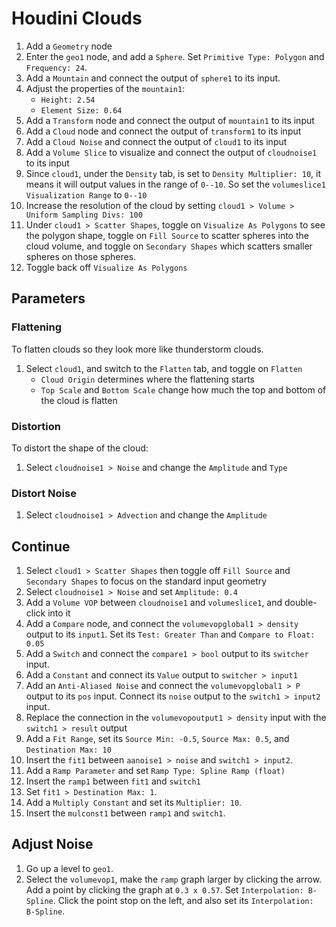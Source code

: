 # Houdini Clouds

1. Add a `Geometry` node
2. Enter the `geo1` node, and add a `Sphere`. Set `Primitive Type: Polygon` and `Frequency: 24`.
3. Add a `Mountain` and connect the output of `sphere1` to its input.
4. Adjust the properties of the `mountain1`:
    - `Height: 2.54`
    - `Element Size: 0.64`
5. Add a `Transform` node and connect the output of `mountain1` to its input
6. Add a `Cloud` node and connect the output of `transform1` to its input
7. Add a `Cloud Noise` and connect the output of `cloud1` to its input
8. Add a `Volume Slice` to visualize and connect the output of `cloudnoise1` to its input
9. Since `cloud1`, under the `Density` tab, is set to `Density Multiplier: 10`, it means it will output values in the range of `0--10`. So set the `volumeslice1` `Visualization Range` to `0--10`
10. Increase the resolution of the cloud by setting `cloud1 > Volume > Uniform Sampling Divs: 100`
11. Under `cloud1 > Scatter Shapes`, toggle on `Visualize As Polygons` to see the polygon shape, toggle on `Fill Source` to scatter spheres into the cloud volume, and toggle on `Secondary Shapes` which scatters smaller spheres on those spheres.
12. Toggle back off `Visualize As Polygons`

## Parameters

### Flattening

To flatten clouds so they look more like thunderstorm clouds.

1. Select `cloud1`, and switch to the `Flatten` tab, and toggle on `Flatten`
    - `Cloud Origin` determines where the flattening starts
    - `Top Scale` and `Bottom Scale` change how much the top and bottom of the cloud is flatten

### Distortion

To distort the shape of the cloud:

1. Select `cloudnoise1 > Noise` and change the `Amplitude` and `Type`

### Distort Noise

1. Select `cloudnoise1 > Advection` and change the `Amplitude`

## Continue

1. Select `cloud1 > Scatter Shapes` then toggle off `Fill Source` and `Secondary Shapes` to focus on the standard input geometry
2. Select `cloudnoise1 > Noise` and set `Amplitude: 0.4`
3. Add a `Volume VOP` between `cloudnoise1` and `volumeslice1`, and double-click into it
4. Add a `Compare` node, and connect the `volumevopglobal1 > density` output to its `input1`. Set its `Test: Greater Than` and `Compare to Float: 0.05`
5. Add a `Switch` and connect the `compare1 > bool` output to its `switcher` input.
6. Add a `Constant` and connect its `Value` output to `switcher > input1`
7. Add an `Anti-Aliased Noise` and connect the `volumevopglobal1 > P` output to its `pos` input. Connect its `noise` output to the `switch1 > input2` input.
8. Replace the connection in the `volumevopoutput1 > density` input with the `switch1 > result` output
9. Add a `Fit Range`, set its `Source Min: -0.5`, `Source Max: 0.5`, and `Destination Max: 10`
10. Insert the `fit1` between `aanoise1 > noise` and `switch1 > input2`.
11. Add a `Ramp Parameter` and set `Ramp Type: Spline Ramp (float)`
12. Insert the `ramp1` between `fit1` and `switch1`
13. Set `fit1 > Destination Max: 1`.
14. Add a `Multiply Constant` and set its `Multiplier: 10`.
15. Insert the `mulconst1` between `ramp1` and `switch1`.

## Adjust Noise

1. Go up a level to `geo1`.
2. Select the `volumevop1`, make the `ramp` graph larger by clicking the arrow. Add a point by clicking the graph at `0.3 x 0.57`. Set `Interpolation: B-Spline`. Click the point stop on the left, and also set its `Interpolation: B-Spline`.
